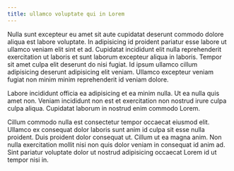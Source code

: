 ```yaml
---
title: ullamco voluptate qui in Lorem
---
```


Nulla sunt excepteur eu amet sit aute cupidatat deserunt commodo dolore aliqua est labore voluptate. In adipisicing id proident pariatur esse labore ut ullamco veniam elit sint et ad. Cupidatat incididunt elit nulla reprehenderit exercitation ut laboris et sunt laborum excepteur aliqua in laboris. Tempor sit amet culpa elit deserunt do nisi fugiat. Id ipsum ullamco cillum adipisicing deserunt adipisicing elit veniam. Ullamco excepteur veniam fugiat non minim minim reprehenderit id veniam dolore.

Labore incididunt officia ea adipisicing et ea minim nulla. Ut ea nulla quis amet non. Veniam incididunt non est et exercitation non nostrud irure culpa culpa aliqua. Cupidatat laborum in nostrud enim commodo Lorem.

Cillum commodo nulla est consectetur tempor occaecat eiusmod elit. Ullamco ex consequat dolor laboris sunt anim id culpa sit esse nulla proident. Duis proident dolor consequat ut. Cillum ut ea magna anim. Non nulla exercitation mollit nisi non quis dolor veniam in consequat id anim ad. Sint pariatur voluptate dolor ut nostrud adipisicing occaecat Lorem id ut tempor nisi in.